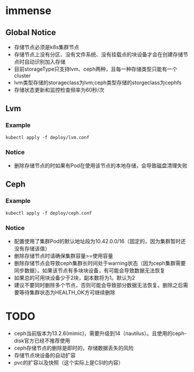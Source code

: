 # immense

## Global Notice
* 存储节点必须是k8s集群节点
* 存储节点上没有分区、没有文件系统、没有挂载点的块设备才会在创建存储节点时自动识别加入存储
* 目前storageType只支持lvm、ceph两种，且每一种存储类型只能有一个cluster
* lvm类型存储的storageclass为lvm;ceph类型存储的storgeclass为cephfs
* 存储状态更新和监控检查频率为60秒/次

## Lvm
### Example
`kubectl apply -f deploy/lvm.conf`
### Notice
* 删除存储节点的时如果有Pod在使用该节点的本地存储，会导致磁盘清理失败

## Ceph
### Example
`kubectl apply -f deploy/ceph.conf`

### Notice
* 配置使用了集群Pod的默认地址段为10.42.0.0/16（固定的，因为集群暂时还没有存储该值）
* 删除存储节点时请确保集群容量>=使用容量
* 删除存储节点会导致ceph集群长时间处于warning状态（因为ceph集群需要同步数据）。如果该节点有多块块设备，有可能会导致数据无法恢复
* 如果总的可用块设备少于2块，副本数将为1。默认为2
* 建议不要同时删除多个节点，否则可能会导致部分数据无法恢复。删除之后需要等待集群状态为HEALTH_OK方可继续删除

# TODO
- ceph当前版本为13.2.6(mimic)，需要升级到14（nautilus）。且使用的ceph-disk官方已经不推荐使用
- ceph存储节点的删除是即时的，存储数据丢失的风险
- 存储节点块设备的自动扩容
- pvc的扩容以及快照（这个实际上是CSI的内容）
